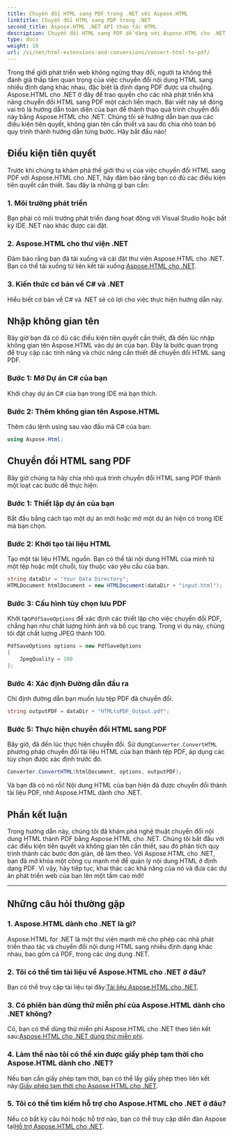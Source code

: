 ```yaml
---
title: Chuyển đổi HTML sang PDF trong .NET với Aspose.HTML
linktitle: Chuyển đổi HTML sang PDF trong .NET
second_title: Aspose.HTML .NET API thao tác HTML
description: Chuyển đổi HTML sang PDF dễ dàng với Aspose.HTML cho .NET. Làm theo hướng dẫn từng bước của chúng tôi và giải phóng sức mạnh của việc chuyển đổi HTML sang PDF.
type: docs
weight: 10
url: /vi/net/html-extensions-and-conversions/convert-html-to-pdf/
---
```


Trong thế giới phát triển web không ngừng thay đổi, người ta không thể đánh giá thấp tầm quan trọng của việc chuyển đổi nội dung HTML sang nhiều định dạng khác nhau, đặc biệt là định dạng PDF được ưa chuộng. Aspose.HTML cho .NET ở đây để trao quyền cho các nhà phát triển khả năng chuyển đổi HTML sang PDF một cách liền mạch. Bài viết này sẽ đóng vai trò là hướng dẫn toàn diện của bạn để thành thạo quá trình chuyển đổi này bằng Aspose.HTML cho .NET. Chúng tôi sẽ hướng dẫn bạn qua các điều kiện tiên quyết, không gian tên cần thiết và sau đó chia nhỏ toàn bộ quy trình thành hướng dẫn từng bước. Hãy bắt đầu nào!

## Điều kiện tiên quyết

Trước khi chúng ta khám phá thế giới thú vị của việc chuyển đổi HTML sang PDF với Aspose.HTML cho .NET, hãy đảm bảo rằng bạn có đủ các điều kiện tiên quyết cần thiết. Sau đây là những gì bạn cần:

### 1. Môi trường phát triển

Bạn phải có môi trường phát triển đang hoạt động với Visual Studio hoặc bất kỳ IDE .NET nào khác được cài đặt.

### 2. Aspose.HTML cho thư viện .NET

Đảm bảo rằng bạn đã tải xuống và cài đặt thư viện Aspose.HTML cho .NET. Bạn có thể tải xuống từ liên kết tải xuống:[Aspose.HTML cho .NET](https://releases.aspose.com/html/net/).

### 3. Kiến thức cơ bản về C# và .NET

Hiểu biết cơ bản về C# và .NET sẽ có lợi cho việc thực hiện hướng dẫn này.

## Nhập không gian tên

Bây giờ bạn đã có đủ các điều kiện tiên quyết cần thiết, đã đến lúc nhập không gian tên Aspose.HTML vào dự án của bạn. Đây là bước quan trọng để truy cập các tính năng và chức năng cần thiết để chuyển đổi HTML sang PDF.

### Bước 1: Mở Dự án C# của bạn

Khởi chạy dự án C# của bạn trong IDE mà bạn thích.

### Bước 2: Thêm không gian tên Aspose.HTML

Thêm câu lệnh using sau vào đầu mã C# của bạn:

```csharp
using Aspose.Html;
```

## Chuyển đổi HTML sang PDF

Bây giờ chúng ta hãy chia nhỏ quá trình chuyển đổi HTML sang PDF thành một loạt các bước dễ thực hiện:

### Bước 1: Thiết lập dự án của bạn

Bắt đầu bằng cách tạo một dự án mới hoặc mở một dự án hiện có trong IDE mà bạn chọn.

### Bước 2: Khởi tạo tài liệu HTML

Tạo một tài liệu HTML nguồn. Bạn có thể tải nội dung HTML của mình từ một tệp hoặc một chuỗi, tùy thuộc vào yêu cầu của bạn.

```csharp
string dataDir = "Your Data Directory";
HTMLDocument htmlDocument = new HTMLDocument(dataDir + "input.html");
```

### Bước 3: Cấu hình tùy chọn lưu PDF

 Khởi tạo`PdfSaveOptions` để xác định các thiết lập cho việc chuyển đổi PDF, chẳng hạn như chất lượng hình ảnh và bố cục trang. Trong ví dụ này, chúng tôi đặt chất lượng JPEG thành 100.

```csharp
PdfSaveOptions options = new PdfSaveOptions
{
    JpegQuality = 100
};
```

### Bước 4: Xác định Đường dẫn đầu ra

Chỉ định đường dẫn bạn muốn lưu tệp PDF đã chuyển đổi.

```csharp
string outputPDF = dataDir + "HTMLtoPDF_Output.pdf";
```

### Bước 5: Thực hiện chuyển đổi HTML sang PDF

 Bây giờ, đã đến lúc thực hiện chuyển đổi. Sử dụng`Converter.ConvertHTML` phương pháp chuyển đổi tài liệu HTML của bạn thành tệp PDF, áp dụng các tùy chọn được xác định trước đó.

```csharp
Converter.ConvertHTML(htmlDocument, options, outputPDF);
```

Và bạn đã có nó rồi! Nội dung HTML của bạn hiện đã được chuyển đổi thành tài liệu PDF, nhờ Aspose.HTML dành cho .NET.

## Phần kết luận

Trong hướng dẫn này, chúng tôi đã khám phá nghệ thuật chuyển đổi nội dung HTML thành PDF bằng Aspose.HTML cho .NET. Chúng tôi bắt đầu với các điều kiện tiên quyết và không gian tên cần thiết, sau đó phân tích quy trình thành các bước đơn giản, dễ làm theo. Với Aspose.HTML cho .NET, bạn đã mở khóa một công cụ mạnh mẽ để quản lý nội dung HTML ở định dạng PDF. Vì vậy, hãy tiếp tục, khai thác các khả năng của nó và đưa các dự án phát triển web của bạn lên một tầm cao mới!

---

## Những câu hỏi thường gặp

### 1. Aspose.HTML dành cho .NET là gì?

Aspose.HTML for .NET là một thư viện mạnh mẽ cho phép các nhà phát triển thao tác và chuyển đổi nội dung HTML sang nhiều định dạng khác nhau, bao gồm cả PDF, trong các ứng dụng .NET.

### 2. Tôi có thể tìm tài liệu về Aspose.HTML cho .NET ở đâu?

 Bạn có thể truy cập tài liệu tại đây:[Tài liệu Aspose.HTML cho .NET](https://reference.aspose.com/html/net/).

### 3. Có phiên bản dùng thử miễn phí của Aspose.HTML dành cho .NET không?

 Có, bạn có thể dùng thử miễn phí Aspose.HTML cho .NET theo liên kết sau:[Aspose.HTML cho .NET dùng thử miễn phí](https://releases.aspose.com/).

### 4. Làm thế nào tôi có thể xin được giấy phép tạm thời cho Aspose.HTML dành cho .NET?

Nếu bạn cần giấy phép tạm thời, bạn có thể lấy giấy phép theo liên kết này:[Giấy phép tạm thời cho Aspose.HTML cho .NET](https://purchase.aspose.com/temporary-license/).

### 5. Tôi có thể tìm kiếm hỗ trợ cho Aspose.HTML cho .NET ở đâu?

 Nếu có bất kỳ câu hỏi hoặc hỗ trợ nào, bạn có thể truy cập diễn đàn Aspose tại[Hỗ trợ Aspose.HTML cho .NET](https://forum.aspose.com/).